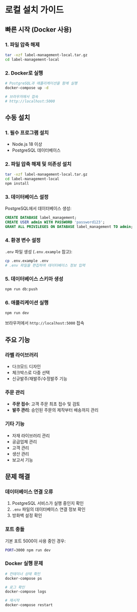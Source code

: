 # 로컬 설치 가이드

## 빠른 시작 (Docker 사용)

### 1. 파일 압축 해제
```bash
tar -xzf label-management-local.tar.gz
cd label-management-local
```

### 2. Docker로 실행
```bash
# PostgreSQL과 애플리케이션을 함께 실행
docker-compose up -d

# 브라우저에서 접속
# http://localhost:5000
```

## 수동 설치

### 1. 필수 프로그램 설치
- Node.js 18 이상
- PostgreSQL 데이터베이스

### 2. 파일 압축 해제 및 의존성 설치
```bash
tar -xzf label-management-local.tar.gz
cd label-management-local
npm install
```

### 3. 데이터베이스 설정
PostgreSQL에서 데이터베이스 생성:
```sql
CREATE DATABASE label_management;
CREATE USER admin WITH PASSWORD 'password123';
GRANT ALL PRIVILEGES ON DATABASE label_management TO admin;
```

### 4. 환경 변수 설정
`.env` 파일 생성 (`.env.example` 참고):
```bash
cp .env.example .env
# .env 파일을 편집하여 데이터베이스 정보 입력
```

### 5. 데이터베이스 스키마 생성
```bash
npm run db:push
```

### 6. 애플리케이션 실행
```bash
npm run dev
```

브라우저에서 `http://localhost:5000` 접속

## 주요 기능

### 라벨 라이브러리
- 다크모드 디자인
- 체크박스로 다중 선택
- 신규발주/재발주/수정발주 기능

### 주문 관리
- **주문 접수**: 고객 주문 최초 접수 및 검토
- **발주 관리**: 승인된 주문의 제작부터 배송까지 관리

### 기타 기능
- 자재 라이브러리 관리
- 공급업체 관리
- 고객 관리
- 생산 관리
- 보고서 기능

## 문제 해결

### 데이터베이스 연결 오류
1. PostgreSQL 서비스가 실행 중인지 확인
2. `.env` 파일의 데이터베이스 연결 정보 확인
3. 방화벽 설정 확인

### 포트 충돌
기본 포트 5000이 사용 중인 경우:
```bash
PORT=3000 npm run dev
```

### Docker 실행 문제
```bash
# 컨테이너 상태 확인
docker-compose ps

# 로그 확인
docker-compose logs

# 재시작
docker-compose restart
```